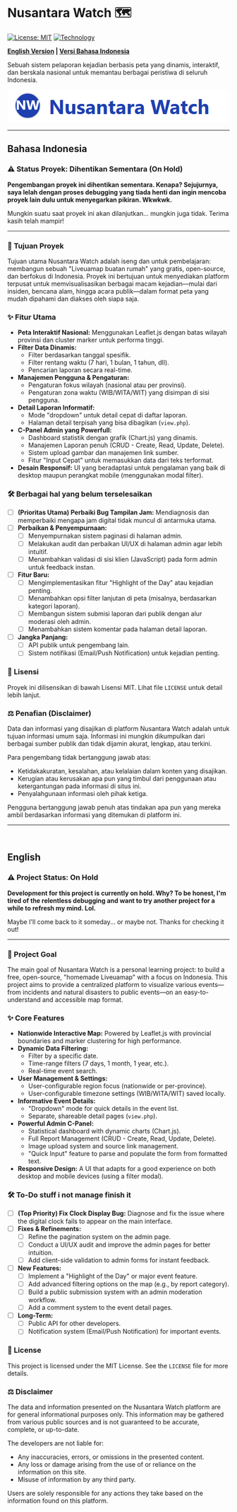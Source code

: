 # Nusantara Watch 🗺️

[![License: MIT](https://img.shields.io/badge/License-MIT-blue.svg)](https://opensource.org/licenses/MIT)
[![Technology](https://img.shields.io/badge/Tech-PHP%20%7C%20JS%20%7C%20MySQL-lightgrey)](https://github.com/)

**[English Version](#english) | [Versi Bahasa Indonesia](#bahasa-indonesia)**

Sebuah sistem pelaporan kejadian berbasis peta yang dinamis, interaktif, dan berskala nasional untuk memantau berbagai peristiwa di seluruh Indonesia.

![Nusantara Watch Screenshot](https://github.com/tukangcode/Nw/blob/main/nwlogo.PNG) 


---

## <a name="bahasa-indonesia"></a>Bahasa Indonesia

### ⚠️ Status Proyek: Dihentikan Sementara (On Hold)
**Pengembangan proyek ini dihentikan sementara. Kenapa? Sejujurnya, saya lelah dengan proses debugging yang tiada henti dan ingin mencoba proyek lain dulu untuk menyegarkan pikiran. Wkwkwk.**

Mungkin suatu saat proyek ini akan dilanjutkan... mungkin juga tidak. Terima kasih telah mampir!

---

### 🎯 Tujuan Proyek
Tujuan utama Nusantara Watch adalah iseng dan untuk pembelajaran: membangun sebuah "Liveuamap buatan rumah" yang gratis, open-source, dan berfokus di Indonesia. Proyek ini bertujuan untuk menyediakan platform terpusat untuk memvisualisasikan berbagai macam kejadian—mulai dari insiden, bencana alam, hingga acara publik—dalam format peta yang mudah dipahami dan diakses oleh siapa saja.

### ✨ Fitur Utama
- **Peta Interaktif Nasional:** Menggunakan Leaflet.js dengan batas wilayah provinsi dan cluster marker untuk performa tinggi.
- **Filter Data Dinamis:**
  - Filter berdasarkan tanggal spesifik.
  - Filter rentang waktu (7 hari, 1 bulan, 1 tahun, dll).
  - Pencarian laporan secara real-time.
- **Manajemen Pengguna & Pengaturan:**
  - Pengaturan fokus wilayah (nasional atau per provinsi).
  - Pengaturan zona waktu (WIB/WITA/WIT) yang disimpan di sisi pengguna.
- **Detail Laporan Informatif:**
  - Mode "dropdown" untuk detail cepat di daftar laporan.
  - Halaman detail terpisah yang bisa dibagikan (`view.php`).
- **C-Panel Admin yang Powerfull:**
  - Dashboard statistik dengan grafik (Chart.js) yang dinamis.
  - Manajemen Laporan penuh (CRUD - Create, Read, Update, Delete).
  - Sistem upload gambar dan manajemen link sumber.
  - Fitur "Input Cepat" untuk memasukkan data dari teks terformat.
- **Desain Responsif:** UI yang beradaptasi untuk pengalaman yang baik di desktop maupun perangkat mobile (menggunakan modal filter).

### 🛠️ Berbagai hal yang belum terselesaikan
- [ ] **(Prioritas Utama) Perbaiki Bug Tampilan Jam:** Mendiagnosis dan memperbaiki mengapa jam digital tidak muncul di antarmuka utama.
- [ ] **Perbaikan & Penyempurnaan:**
    - [ ] Menyempurnakan sistem paginasi di halaman admin.
    - [ ] Melakukan audit dan perbaikan UI/UX di halaman admin agar lebih intuitif.
    - [ ] Menambahkan validasi di sisi klien (JavaScript) pada form admin untuk feedback instan.
- [ ] **Fitur Baru:**
    - [ ] Mengimplementasikan fitur "Highlight of the Day" atau kejadian penting.
    - [ ] Menambahkan opsi filter lanjutan di peta (misalnya, berdasarkan kategori laporan).
    - [ ] Membangun sistem submisi laporan dari publik dengan alur moderasi oleh admin.
    - [ ] Menambahkan sistem komentar pada halaman detail laporan.
- [ ] **Jangka Panjang:**
    - [ ] API publik untuk pengembang lain.
    - [ ] Sistem notifikasi (Email/Push Notification) untuk kejadian penting.

### 📜 Lisensi
Proyek ini dilisensikan di bawah Lisensi MIT. Lihat file `LICENSE` untuk detail lebih lanjut.

### ⚖️ Penafian (Disclaimer)
Data dan informasi yang disajikan di platform Nusantara Watch adalah untuk tujuan informasi umum saja. Informasi ini mungkin dikumpulkan dari berbagai sumber publik dan tidak dijamin akurat, lengkap, atau terkini.

Para pengembang tidak bertanggung jawab atas:
- Ketidakakuratan, kesalahan, atau kelalaian dalam konten yang disajikan.
- Kerugian atau kerusakan apa pun yang timbul dari penggunaan atau ketergantungan pada informasi di situs ini.
- Penyalahgunaan informasi oleh pihak ketiga.

Pengguna bertanggung jawab penuh atas tindakan apa pun yang mereka ambil berdasarkan informasi yang ditemukan di platform ini.

---
<br>

## <a name="english"></a>English

### ⚠️ Project Status: On Hold
**Development for this project is currently on hold. Why? To be honest, I'm tired of the relentless debugging and want to try another project for a while to refresh my mind. Lol.**

Maybe I'll come back to it someday... or maybe not. Thanks for checking it out!

---

### 🎯 Project Goal
The main goal of Nusantara Watch is a personal learning project: to build a free, open-source, "homemade Liveuamap" with a focus on Indonesia. This project aims to provide a centralized platform to visualize various events—from incidents and natural disasters to public events—on an easy-to-understand and accessible map format.

### ✨ Core Features
- **Nationwide Interactive Map:** Powered by Leaflet.js with provincial boundaries and marker clustering for high performance.
- **Dynamic Data Filtering:**
  - Filter by a specific date.
  - Time-range filters (7 days, 1 month, 1 year, etc.).
  - Real-time event search.
- **User Management & Settings:**
  - User-configurable region focus (nationwide or per-province).
  - User-configurable timezone settings (WIB/WITA/WIT) saved locally.
- **Informative Event Details:**
  - "Dropdown" mode for quick details in the event list.
  - Separate, shareable detail pages (`view.php`).
- **Powerful Admin C-Panel:**
  - Statistical dashboard with dynamic charts (Chart.js).
  - Full Report Management (CRUD - Create, Read, Update, Delete).
  - Image upload system and source link management.
  - "Quick Input" feature to parse and populate the form from formatted text.
- **Responsive Design:** A UI that adapts for a good experience on both desktop and mobile devices (using a filter modal).

### 🛠️ To-Do stuff i not manage finish it
- [ ] **(Top Priority) Fix Clock Display Bug:** Diagnose and fix the issue where the digital clock fails to appear on the main interface.
- [ ] **Fixes & Refinements:**
    - [ ] Refine the pagination system on the admin page.
    - [ ] Conduct a UI/UX audit and improve the admin pages for better intuition.
    - [ ] Add client-side validation to admin forms for instant feedback.
- [ ] **New Features:**
    - [ ] Implement a "Highlight of the Day" or major event feature.
    - [ ] Add advanced filtering options on the map (e.g., by report category).
    - [ ] Build a public submission system with an admin moderation workflow.
    - [ ] Add a comment system to the event detail pages.
- [ ] **Long-Term:**
    - [ ] Public API for other developers.
    - [ ] Notification system (Email/Push Notification) for important events.

### 📜 License
This project is licensed under the MIT License. See the `LICENSE` file for more details.

### ⚖️ Disclaimer
The data and information presented on the Nusantara Watch platform are for general informational purposes only. This information may be gathered from various public sources and is not guaranteed to be accurate, complete, or up-to-date.

The developers are not liable for:
- Any inaccuracies, errors, or omissions in the presented content.
- Any loss or damage arising from the use of or reliance on the information on this site.
- Misuse of information by any third party.

Users are solely responsible for any actions they take based on the information found on this platform.
